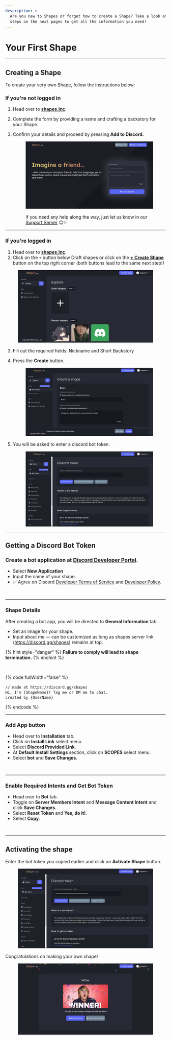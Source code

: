 ```yaml
---
description: >-
  Are you new to Shapes or forget how to create a Shape? Take a look at the
  steps on the next pages to get all the information you need!
---
```


# Your First Shape

***

## Creating a Shape

To create your very own Shape, follow the instructions below:

### If you're not logged in

1. Head over to [**shapes.inc**](https://shapes.inc/).
2. Complete the form by providing a name and crafting a backstory for your Shape.
3.  Confirm your details and proceed by pressing **Add to Discord.**

    <figure><img src="../../.gitbook/assets/image (1) (1) (1) (1) (1) (1) (1) (1) (1) (1) (1) (1) (1).png" alt=""><figcaption><p>If you need any help along the way, just let us know in our <a href="https://discord.gg/shapes">Support Server</a> 😊✨</p></figcaption></figure>

***

### If you're logged in

1. Head over to [**shapes.inc**](https://shapes.inc/).
2. Click on the `+` button below Draft shapes or click on the [**+ Create Shape**](https://shapes.inc/create) button on the top right corner (both buttons lead to the same next step!)

<figure><img src="../../.gitbook/assets/image (2) (1) (1) (1) (1) (1) (1) (1) (1) (1) (1).png" alt=""><figcaption></figcaption></figure>

3. Fill out the required fields: Nickname and Short Backstory
4.  Press the **Create** button.

    <figure><img src="../../.gitbook/assets/image (3) (1) (1) (1) (1) (1) (1).png" alt=""><figcaption></figcaption></figure>


5.  You will be asked to enter a discord bot token.&#x20;

    <div align="center">

    <figure><img src="../../.gitbook/assets/image (78).png" alt=""><figcaption></figcaption></figure>

    </div>

***

## Getting a Discord Bot Token

### **Create a bot application** at [Discord Developer Portal](https://discord.com/developers/applications/).

* Select **New Application**
* Input the name of your shape.
* ✅ Agree on Discord [Developer Terms of Service](https://discord.com/developers/docs/policies-and-agreements/developer-terms-of-service) and [Developer Policy](https://discord.com/developers/docs/policies-and-agreements/developer-policy).

<figure><img src="../../.gitbook/assets/lv_0_20240509051607.gif" alt=""><figcaption></figcaption></figure>

***

### Shape Details

After creating a bot app, you will be directed to **General Information** tab.

* Set an image for your shape.
* Input about me — can be customized as long as shapes server link (https://discord.gg/shapes) remains at top.

{% hint style="danger" %}
**Failure to comply will lead to shape termination.**
{% endhint %}

<figure><img src="../../.gitbook/assets/lv_0_20240509055319.gif" alt=""><figcaption></figcaption></figure>

{% code fullWidth="false" %}
```
// made at https://discord.gg/shapes
Hi, I'm {ShapeName}! Tag me or DM me to chat.
created by {UserName}
```
{% endcode %}

***

### **Add App button**

* Head over to **Installation** tab.
* Click on **Install Link** select menu.
* Select **Discord Provided Link**.
* At **Default Install Settings** section, click on **SCOPES** select menu.
* Select **bot** and **Save Changes**.

<figure><img src="../../.gitbook/assets/lv_0_20240509060739.gif" alt=""><figcaption></figcaption></figure>

***

### **Enable Required Intents and Get Bot Token**

* Head over to **Bot** tab.
* Toggle on **Server Members Intent** and **Message Content Intent** and click **Save Changes**.
* Select **Reset Token** and **Yes, do it!**.
* Select **Copy**.

<figure><img src="../../.gitbook/assets/lv_0_20240509065826.gif" alt=""><figcaption></figcaption></figure>

***

## Activating the shape

Enter the bot token you copied earlier and click on **Activate Shape** button.

<figure><img src="../../.gitbook/assets/Screenshot 2024-05-31 025613.png" alt=""><figcaption></figcaption></figure>

Congratulations on making your own shape!

<figure><img src="../../.gitbook/assets/image (68).png" alt=""><figcaption></figcaption></figure>
